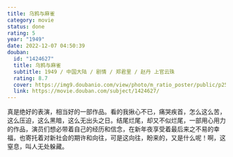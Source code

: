 ```yaml
---
title: 乌鸦与麻雀
category: movie
status: done
rating: 5
year: "1949"
date: 2022-12-07 04:50:39
douban:
  id: "1424627"
  title: 乌鸦与麻雀
  subtitle: 1949 / 中国大陆 / 剧情 / 郑君里 / 赵丹 上官云珠
  rating: 8.7
  cover: https://img9.doubanio.com/view/photo/m_ratio_poster/public/p2582290536.jpg
  link: https://movie.douban.com/subject/1424627/
---
```


真是绝好的表演，相当好的一部作品。看的我揪心不已，痛哭疾首，怎么这么苦，这么压迫，这么黑暗，这么无出头之日。结尾烂尾，却又不似烂尾，一部用心用力的作品，演员们想必带着自己的经历和信念，在新年夜享受着最后来之不易的幸福，也寄托着对新社会的期许和向往，可是这向往，盼来的，又是什么呢！啊，这窒息，叫人无处躲藏。
